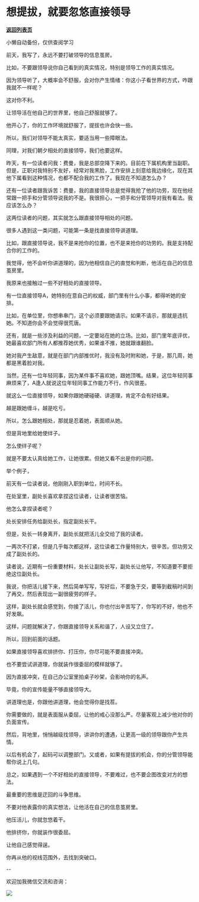 # 想提拔，就要忽悠直接领导

[**返回列表页**](/gzh/费曼的小茶馆)

小懒自动备份，仅供查阅学习

前天，我写了，永远不要打破领导的信息茧房。  

比如，不要跟领导说你自己看到的真实情况，特别是领导工作的真实情况。

因为领导听了，大概率会不舒服，会对你产生情绪：你这小子看世界的方式，咋跟我就不一样呢？

这对你不利。

让领导活在他自己的世界里，他自己舒服就够了。

他开心了，你的工作环境就舒服了，提拔也许会快一些。

所以，我们对领导不能太真实，要适当用一些障眼法。

同理，对我们朝夕相处的直接领导，我们也要这样。

昨天，有一位读者问我：费曼，我是总部空降下来的。目前在下属机构里当副职。但是，正职对我特别不友好，经常对我黑脸，工作安排上刻意给我边缘化，现在其他下属看到这种情况，也都不配合我的工作了。我现在不知道怎么办？

还有一位读者跟我诉苦：费曼，我的直接领导总是觉得我抢了他的功劳，现在他经常跟一把手和分管领导说我的不是。我很担心，一把手和分管领导对我有看法。我应该怎么办？  

这两位读者的问题，其实就怎么跟直接领导相处的问题。  

很多人遇到这一类问题，可能第一条是找直接领导讲道理。  

比如，跟直接领导说，我不是来抢你的位置，也不是来抢你的功劳的。我是支持配合你的工作的。

我觉得，他不会听你讲道理的，因为他相信自己的直觉和判断，他活在自己的信息茧房里。  

我原来也接触过一些不好相处的直接领导。  

有一位直接领导A，她特别在意自己的权威，部门里有什么小事，都得听她的安排。

比如，在单位里，你想串串门，这个必须要跟她请示。如果不请示，那就是违抗她。不知道你会不会觉得很荒唐。  

还有，就是一些涉及利益的问题，一定要站在她的立场。比如，部门里年底评优，她最喜欢部门所有人都推荐她优秀，如果谁不推，她就跟谁翻脸。  

她对我产生敌意，就是在部门内部推优时，我没有及时附和她，于是，那几周，她都是黑着脸对我。

当然，还有一位年轻同事，因为某件事不喜欢她，跟她顶嘴。结果，这位年轻同事麻烦来了，A逢人就说这位年轻同事工作能力不行，作风很差。  

就这么一位直接领导，如果你跟她硬碰硬、讲道理，肯定不会有好结果。  

越是跟她缠斗，越是吃亏。

所以，怎么跟她相处，那就是忍着她，表面顺从她。

但是背地里给她使绊子。

怎么使绊子呢？  

就是不要太认真给她工作，让她很累。但她又看不出是你的问题。

举个例子，  

前天有一位读者说，他刚刚入职到单位，时间不长。  

在处室里，副处长喜欢拿捏这位读者，让读者很苦恼。

他怎么拿捏读者呢？

处长安排任务给副处长，指定副处长干。  

但是，处长一转身离开，副处长就把活儿全交给了我的读者。

一两次不打紧，但是几乎每次都这样，这位读者工作量特别大，很辛苦。但功劳又成了副处长的。

读者说，近期有一份重要材料，处长让副处长写，副处长让他写，不知道要不要拒绝这位副处长。

我说，你把活儿接下来，然后简单写写，写好后，不要急于交，要等到截稿时间到了再交，然后表现出一副很疲劳的样子。  

这样，副处长就会感觉到，你接了活儿，你也付出辛苦写了，你写的不好，他也不好发飙。

这样，问题就解决了，你跟直接领导关系和谐了，人设又立住了。  

所以，回到前面的话题。  

如果直接领导喜欢排挤你、打压你，你尽可能不要直接冲突。

也不要尝试讲道理，你就装作很委屈的模样就够了。  

因为直接冲突，在自己办公室里拍桌子吵架，会影响你的名声。

毕竟，你的宣传能量不够直接领导大。

讲道理也是，你跟他讲道理，他会觉得你是找茬。

你需要做的，就是表面服从委屈，让他的戒心没那么严。尽量客观上减少他对你的负面宣传。

然后，背地里，悄悄越级找领导，讲讲你的遭遇，让更高一级的领导跟你产生共情。

以后有机会了，起码可以调整部门。又或者，如果有提拔的机会，你的分管领导能帮你说上几句。

总之，如果遇到一个不好相处的直接领导，不要难过，也不要企图改变对方的想法。

最重要的思维是迂回的斗争思维。  

不要对他表露你的真实想法，让他活在自己的信息茧房里。  

他压活儿，你就忽悠着干。

他排挤你，你就装作很委屈。

让他自己感觉得逞。  

你再从他的视线范围外，去找到突破口。  

\--

欢迎加我微信交流和咨询：  

![](https://mmbiz.qpic.cn/mmbiz_jpg/4ufdCXwkRArXJOgKic3pgrRsdiawr1ibm7mzPQvlZ8ceOlTw0g6TicS0NCIt6duqBrYAj2ElGykGf0WLqTeDmKEHJQ/640?wx_fmt=jpeg)

